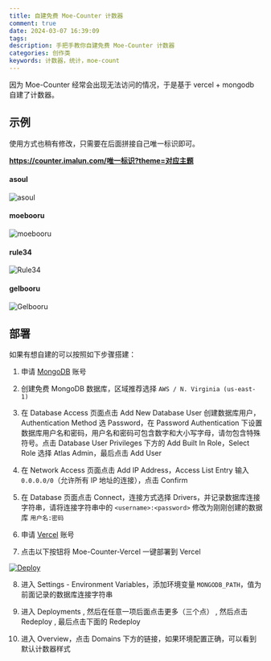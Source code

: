 ```yaml
---
title: 自建免费 Moe-Counter 计数器
comment: true
date: 2024-03-07 16:39:09
tags:
description: 手把手教你自建免费 Moe-Counter 计数器
categories: 创作类
keywords: 计数器，统计，moe-count
---
```


因为 Moe-Counter 经常会出现无法访问的情况，于是基于 vercel + mongodb 自建了计数器。

<!-- more -->

## 示例

使用方式也稍有修改，只需要在后面拼接自己唯一标识即可。

**https://counter.imalun.com/唯一标识?theme=对应主题**

#### asoul

![asoul](https://counter.imalun.com/demo?theme=asoul)

#### moebooru

![moebooru](https://counter.imalun.com/demo?theme=moebooru)

#### rule34

![Rule34](https://counter.imalun.com/demo?theme=rule34)

#### gelbooru

![Gelbooru](https://counter.imalun.com/demo?theme=gelbooru)

## 部署

如果有想自建的可以按照如下步骤搭建：

1. 申请 [MongoDB](https://www.mongodb.com/cloud/atlas/register) 账号
2. 创建免费 MongoDB 数据库，区域推荐选择 `AWS / N. Virginia (us-east-1)`
3. 在 Database Access 页面点击 Add New Database User 创建数据库用户，Authentication Method 选 Password，在 Password Authentication 下设置数据库用户名和密码，用户名和密码可包含数字和大小写字母，请勿包含特殊符号。点击 Database User Privileges 下方的 Add Built In Role，Select Role 选择 Atlas Admin，最后点击 Add User

4. 在 Network Access 页面点击 Add IP Address，Access List Entry 输入 `0.0.0.0/0`（允许所有 IP 地址的连接），点击 Confirm

5. 在 Database 页面点击 Connect，连接方式选择 Drivers，并记录数据库连接字符串，请将连接字符串中的 `<username>:<password>` 修改为刚刚创建的数据库 `用户名:密码`

6. 申请 [Vercel](https://vercel.com/signup) 账号
7. 点击以下按钮将 Moe-Counter-Vercel 一键部署到 Vercel<br>

[![Deploy](https://vercel.com/button)](https://vercel.com/new/clone?repository-url=https://github.com/MaLuns/moe-counter-vercel)

8. 进入 Settings - Environment Variables，添加环境变量 `MONGODB_PATH`，值为前面记录的数据库连接字符串

9. 进入 Deployments , 然后在任意一项后面点击更多（三个点） , 然后点击 Redeploy , 最后点击下面的 Redeploy
10. 进入 Overview，点击 Domains 下方的链接，如果环境配置正确，可以看到 默认计数器样式
